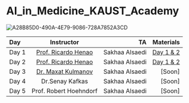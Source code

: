 # AI_in_Medicine_KAUST_Academy

![A28B85D0-490A-4E79-9086-728A7852A3CD](https://github.com/Sakhaa-Alsaedi/AI_in_Medicine_KAUST_Academy/assets/42935314/1ba93ee1-92ca-4c37-a8fc-1c36a4bc1db8)



| Day | Instructor| TA     |Materials |
| :---         |     :---:      |          ---: |      ---: |
| Day 1  | [Prof. Ricardo Henao](https://www.kaust.edu.sa/en/study/faculty/ricardo-henao)   | Sakhaa Alsaedi    | [Day 1 & 2](https://github.com/rhenaog/kacademy_kacst_day12)
| Day 2    | [Prof. Ricardo Henao](https://www.kaust.edu.sa/en/study/faculty/ricardo-henao)        | Sakhaa Alsaedi      | [Day 1 & 2](https://github.com/rhenaog/kacademy_kacst_day12)
| Day 3 | [Dr. Maxat Kulmanov](https://cemse.kaust.edu.sa/people/person/maxat-kulmanov)     | Sakhaa Alsaedi     |[Soon]
| Day 4   | Dr.Senay Kafkas       | Sakhaa Alsaedi |[Soon]
| Day 5  | Prof. Robert Hoehndorf       | Sakhaa Alsaedi |[Soon]
